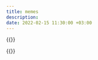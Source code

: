 ```yaml
---
title: memes
description: 
date: 2022-02-15 11:30:00 +03:00
---
```


{{<tweet id="1507134908761788418">}}

{{<tweet id="1479688652984705029">}}
